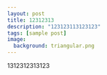 ```yaml
---
layout: post
title: 12312313
description: "123123113123123"
tags: [sample post]
image:
  background: triangular.png
---
```


1312312313123
